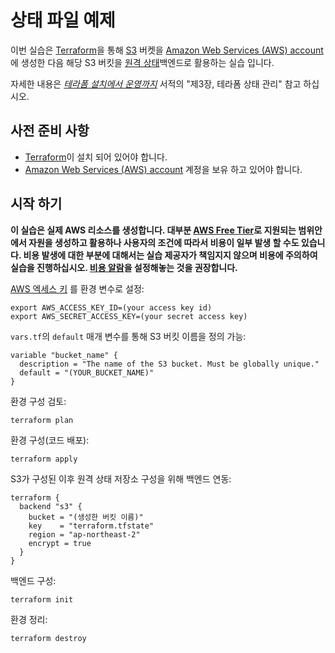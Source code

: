 # 상태 파일 예제

이번 실습은 [Terraform](https://www.terraform.io/)을 통해 [S3](https://aws.amazon.com/s3/)
버켓을 [Amazon Web Services (AWS) account](http://aws.amazon.com/)에 생성한 다음 해당 S3 버킷을 [원격 상태](https://www.terraform.io/docs/state/remote.html)백엔드로 활용하는 실습 입니다.

자세한 내용은 *[테라폼 설치에서 운영까지](http://www.terraformupandrunning.com)* 서적의 "제3장, 테라폼 상태 관리" 참고 하십시오.

## 사전 준비 사항

* [Terraform](https://www.terraform.io/)이 설치 되어 있어야 합니다. 
* [Amazon Web Services (AWS) account](http://aws.amazon.com/) 계정을 보유 하고 있어야 합니다.

## 시작 하기

**이 실습은 실제 AWS 리소스를 생성합니다. 대부분 [AWS Free Tier](https://aws.amazon.com/free/)로 지원되는 범위안에서 자원을 생성하고 활용하나 사용자의 조건에 따라서 비용이 일부 발생 할 수도 있습니다. 비용 발생에 대한 부분에 대해서는 실습 제공자가 책임지지 않으며 비용에 주의하여 실습을 진행하십시오. [비용 알람](http://bit.ly/2Nryf1C)을 설정해놓는 것을 권장합니다.** 

[AWS 엑세스 키](http://docs.aws.amazon.com/general/latest/gr/aws-sec-cred-types.html#access-keys-and-secret-access-keys) 
를 환경 변수로 설정:

```
export AWS_ACCESS_KEY_ID=(your access key id)
export AWS_SECRET_ACCESS_KEY=(your secret access key)
```

`vars.tf`의 `default` 매개 변수를 통해 S3 버킷 이름을 정의 가능:

```hcl
variable "bucket_name" {
  description = "The name of the S3 bucket. Must be globally unique."
  default = "(YOUR_BUCKET_NAME)"
}
```

환경 구성 검토:

```
terraform plan
```

환경 구성(코드 배포):

```
terraform apply
```

S3가 구성된 이후 원격 상태 저장소 구성을 위해 백엔드 연동:  

```
terraform {
  backend "s3" {
    bucket = "(생성한 버킷 이름)"
    key    = "terraform.tfstate"
    region = "ap-northeast-2"
    encrypt = true
  }
}
```

백엔드 구성:

```
terraform init
```

환경 정리:

```
terraform destroy
```
